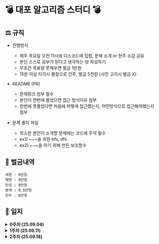 # 💣 대포 알고리즘 스터디 💣

## ⚖️ 규칙

- 진행방식
    - 매주 목요일 오전 11시에 디스코드에 집합, 문제 소개 or 한주 소감 공유
    - 본인 스스로 공부가 된다고 생각하는 양 작성하기
    - 무조건 목표량 못채우면 벌금 1만원
    - 15분 이상 지각시 불참으로 간주, 벌금 5천원 (사전 고지시 벌금 X)
    
- README (PR)
    - 문제링크 첨부 필수
    - 본인이 한번에 풀었으면 접근 방식이유 첨부
    - 한번에 못풀었다면 처음에 어떻게 접근했는지, 어떤방식으로 접근해야했는지 첨부

- 문제 풀이 파일
    - 최소한 본인이 소개할 문제에는 코드에 주석 필수
    - ex1) ~~~을 위한 bfs, dfs
    - ex2) ~~~을 하기 위해 만든 보조함수

## 💸 벌금내역
```
세현 : 0만원
재영 : 0만원
민성 : 0만원
용재 : 0.5만원
진우 : 0만원
```

## 📂 일지

<details>
<summary><strong>0주차 (25.09.04)</strong></summary>

**🧑‍🤝‍🧑 참석자**  
- 구민성 
- 김세현
- 이용재
- 최재영

**💸 벌금**
- X

**📝 회의 내용 요약**  
- 알고리즘 스터디 진행 방식

**📌 결정사항**  
- 진행방식
    - 매주 목요일 오전 11시에 디스코드에 집합, 문제 소개 or 한주 소감 공유
    - 매주 본인의 목표량 계획에 작성
    - 목표 문제 미달성시 벌금 1만원
    - 15분 이상 지각시 불참으로 간주, 벌금 5천원 (사전 고지시 벌금 X)
- README
    - 문제링크 첨부 필수
    - 본인이 한번에 풀었으면 접근 방식이유 첨부
    - 한번에 못풀었다면 처음에 어떻게 접근했는지, 어떤방식으로 접근해야했는지 첨부

</details>

<details>

### 📅 2025-09-11

<summary><strong>1주차 (25.09.11)</strong></summary>

**🧑‍🤝‍🧑 참석자**  
- 구민성 
- 김세현
- 김진우 🆕
- 이용재
- 최재영

**💸 벌금**
- 이용재 (사유 : 지각 😭)

**📝 회의 내용 요약**  
- 숙제 검사 방식
- 문제의 난이도
- 스터디 진행방식

**📌 결정사항**  
- 진행방식
    - 인당 최대 2개의 문제만 소개 가능 (없어도 됩니다)
    - 내가 설명할 문제에서는 꼭 주석을 필수로!
    - 문제 풀이중에 개입 X
    - 끝나고 감상평 X (ex. 아 이거 다른 언어면 ~~)
- 숙제 검사 방식
    - 일단은 조금 더 진행해보고 판단
- 문제 난이도
    - 1달까지는 보류 (재활, 새로운 언어 사용)

</details>

<details>

<summary><strong>2주차 (25.09.18)</strong></summary>

**🧑‍🤝‍🧑 참석자**  
- 구민성 
- 김세현
- 김진우
- 이용재
- 최재영

**💸 벌금**
- X

**📝 회의 내용 요약**  
- 숙제 검사 방식

**📌 결정사항**  
- 숙제 검사 방식
    - 깃허브를 이용, 공용 레포지토리에서 개인 브랜치를 만들고 본인 브랜치에 문제 업로드.
    - PR을 통한 숙제 확인 (Commits, Files changed)

</details>


